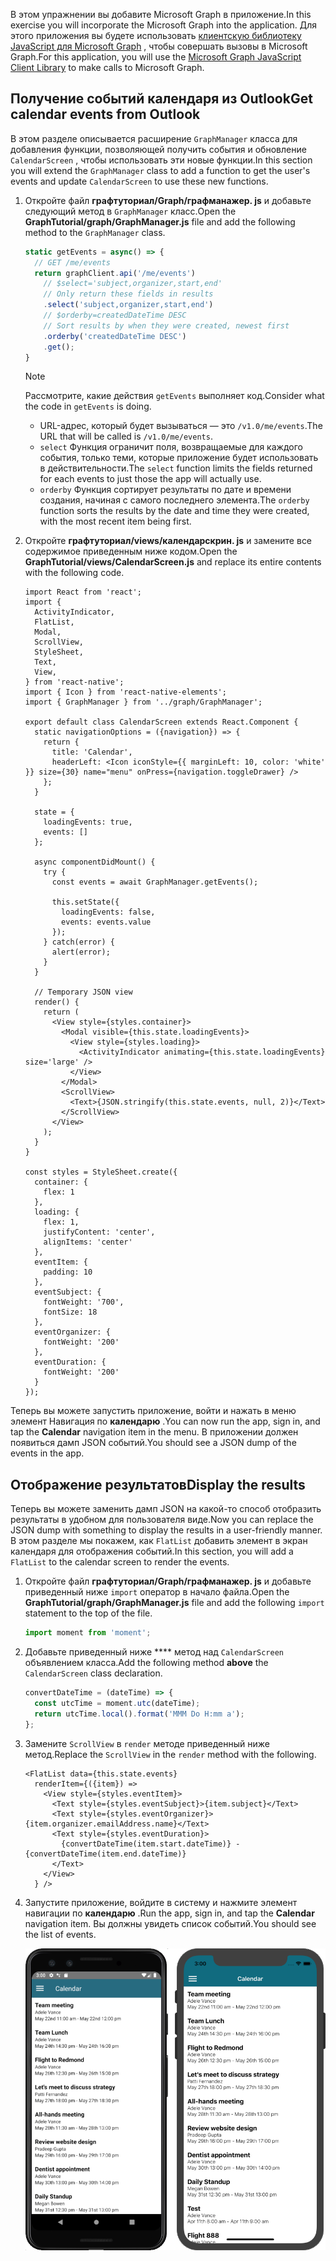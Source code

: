 <!-- markdownlint-disable MD002 MD041 -->

<span data-ttu-id="2194c-101">В этом упражнении вы добавите Microsoft Graph в приложение.</span><span class="sxs-lookup"><span data-stu-id="2194c-101">In this exercise you will incorporate the Microsoft Graph into the application.</span></span> <span data-ttu-id="2194c-102">Для этого приложения вы будете использовать [клиентскую библиотеку JavaScript для Microsoft Graph](https://github.com/microsoftgraph/msgraph-sdk-javascript) , чтобы совершать вызовы в Microsoft Graph.</span><span class="sxs-lookup"><span data-stu-id="2194c-102">For this application, you will use the [Microsoft Graph JavaScript Client Library](https://github.com/microsoftgraph/msgraph-sdk-javascript) to make calls to Microsoft Graph.</span></span>

## <a name="get-calendar-events-from-outlook"></a><span data-ttu-id="2194c-103">Получение событий календаря из Outlook</span><span class="sxs-lookup"><span data-stu-id="2194c-103">Get calendar events from Outlook</span></span>

<span data-ttu-id="2194c-104">В этом разделе описывается расширение `GraphManager` класса для добавления функции, позволяющей получить события и обновление `CalendarScreen` , чтобы использовать эти новые функции.</span><span class="sxs-lookup"><span data-stu-id="2194c-104">In this section you will extend the `GraphManager` class to add a function to get the user's events and update `CalendarScreen` to use these new functions.</span></span>

1. <span data-ttu-id="2194c-105">Откройте файл **графтуториал/Graph/графманажер. js** и добавьте следующий метод в `GraphManager` класс.</span><span class="sxs-lookup"><span data-stu-id="2194c-105">Open the **GraphTutorial/graph/GraphManager.js** file and add the following method to the `GraphManager` class.</span></span>

    ```js
    static getEvents = async() => {
      // GET /me/events
      return graphClient.api('/me/events')
        // $select='subject,organizer,start,end'
        // Only return these fields in results
        .select('subject,organizer,start,end')
        // $orderby=createdDateTime DESC
        // Sort results by when they were created, newest first
        .orderby('createdDateTime DESC')
        .get();
    }
    ```

    > [!NOTE]
    > <span data-ttu-id="2194c-106">Рассмотрите, какие действия `getEvents` выполняет код.</span><span class="sxs-lookup"><span data-stu-id="2194c-106">Consider what the code in `getEvents` is doing.</span></span>
    >
    > - <span data-ttu-id="2194c-107">URL-адрес, который будет вызываться — это `/v1.0/me/events`.</span><span class="sxs-lookup"><span data-stu-id="2194c-107">The URL that will be called is `/v1.0/me/events`.</span></span>
    > - <span data-ttu-id="2194c-108">`select` Функция ограничит поля, возвращаемые для каждого события, только теми, которые приложение будет использовать в действительности.</span><span class="sxs-lookup"><span data-stu-id="2194c-108">The `select` function limits the fields returned for each events to just those the app will actually use.</span></span>
    > - <span data-ttu-id="2194c-109">`orderby` Функция сортирует результаты по дате и времени создания, начиная с самого последнего элемента.</span><span class="sxs-lookup"><span data-stu-id="2194c-109">The `orderby` function sorts the results by the date and time they were created, with the most recent item being first.</span></span>

1. <span data-ttu-id="2194c-110">Откройте **графтуториал/views/календарскрин. js** и замените все содержимое приведенным ниже кодом.</span><span class="sxs-lookup"><span data-stu-id="2194c-110">Open the **GraphTutorial/views/CalendarScreen.js** and replace its entire contents with the following code.</span></span>

    ```JSX
    import React from 'react';
    import {
      ActivityIndicator,
      FlatList,
      Modal,
      ScrollView,
      StyleSheet,
      Text,
      View,
    } from 'react-native';
    import { Icon } from 'react-native-elements';
    import { GraphManager } from '../graph/GraphManager';

    export default class CalendarScreen extends React.Component {
      static navigationOptions = ({navigation}) => {
        return {
          title: 'Calendar',
          headerLeft: <Icon iconStyle={{ marginLeft: 10, color: 'white' }} size={30} name="menu" onPress={navigation.toggleDrawer} />
        };
      }

      state = {
        loadingEvents: true,
        events: []
      };

      async componentDidMount() {
        try {
          const events = await GraphManager.getEvents();

          this.setState({
            loadingEvents: false,
            events: events.value
          });
        } catch(error) {
          alert(error);
        }
      }

      // Temporary JSON view
      render() {
        return (
          <View style={styles.container}>
            <Modal visible={this.state.loadingEvents}>
              <View style={styles.loading}>
                <ActivityIndicator animating={this.state.loadingEvents} size='large' />
              </View>
            </Modal>
            <ScrollView>
              <Text>{JSON.stringify(this.state.events, null, 2)}</Text>
            </ScrollView>
          </View>
        );
      }
    }

    const styles = StyleSheet.create({
      container: {
        flex: 1
      },
      loading: {
        flex: 1,
        justifyContent: 'center',
        alignItems: 'center'
      },
      eventItem: {
        padding: 10
      },
      eventSubject: {
        fontWeight: '700',
        fontSize: 18
      },
      eventOrganizer: {
        fontWeight: '200'
      },
      eventDuration: {
        fontWeight: '200'
      }
    });
    ```

<span data-ttu-id="2194c-111">Теперь вы можете запустить приложение, войти и нажать в меню элемент Навигация по **календарю** .</span><span class="sxs-lookup"><span data-stu-id="2194c-111">You can now run the app, sign in, and tap the **Calendar** navigation item in the menu.</span></span> <span data-ttu-id="2194c-112">В приложении должен появиться дамп JSON событий.</span><span class="sxs-lookup"><span data-stu-id="2194c-112">You should see a JSON dump of the events in the app.</span></span>

## <a name="display-the-results"></a><span data-ttu-id="2194c-113">Отображение результатов</span><span class="sxs-lookup"><span data-stu-id="2194c-113">Display the results</span></span>

<span data-ttu-id="2194c-114">Теперь вы можете заменить дамп JSON на какой-то способ отобразить результаты в удобном для пользователя виде.</span><span class="sxs-lookup"><span data-stu-id="2194c-114">Now you can replace the JSON dump with something to display the results in a user-friendly manner.</span></span> <span data-ttu-id="2194c-115">В этом разделе мы покажем, как `FlatList` добавить элемент в экран календаря для отображения событий.</span><span class="sxs-lookup"><span data-stu-id="2194c-115">In this section, you will add a `FlatList` to the calendar screen to render the events.</span></span>

1. <span data-ttu-id="2194c-116">Откройте файл **графтуториал/Graph/графманажер. js** и добавьте приведенный ниже `import` оператор в начало файла.</span><span class="sxs-lookup"><span data-stu-id="2194c-116">Open the **GraphTutorial/graph/GraphManager.js** file and add the following `import` statement to the top of the file.</span></span>

    ```js
    import moment from 'moment';
    ```

1. <span data-ttu-id="2194c-117">Добавьте приведенный ниже \*\*\*\* метод над `CalendarScreen` объявлением класса.</span><span class="sxs-lookup"><span data-stu-id="2194c-117">Add the following method **above** the `CalendarScreen` class declaration.</span></span>

    ```js
    convertDateTime = (dateTime) => {
      const utcTime = moment.utc(dateTime);
      return utcTime.local().format('MMM Do H:mm a');
    };
    ```

1. <span data-ttu-id="2194c-118">Замените `ScrollView` в `render` методе приведенный ниже метод.</span><span class="sxs-lookup"><span data-stu-id="2194c-118">Replace the `ScrollView` in the `render` method with the following.</span></span>

    ```JSX
    <FlatList data={this.state.events}
      renderItem={({item}) =>
        <View style={styles.eventItem}>
          <Text style={styles.eventSubject}>{item.subject}</Text>
          <Text style={styles.eventOrganizer}>{item.organizer.emailAddress.name}</Text>
          <Text style={styles.eventDuration}>
            {convertDateTime(item.start.dateTime)} - {convertDateTime(item.end.dateTime)}
          </Text>
        </View>
      } />
    ```

1. <span data-ttu-id="2194c-119">Запустите приложение, войдите в систему и нажмите элемент навигации по **календарю** .</span><span class="sxs-lookup"><span data-stu-id="2194c-119">Run the app, sign in, and tap the **Calendar** navigation item.</span></span> <span data-ttu-id="2194c-120">Вы должны увидеть список событий.</span><span class="sxs-lookup"><span data-stu-id="2194c-120">You should see the list of events.</span></span>

    ![Снимок экрана с таблицей событий](./images/calendar-list.png)

